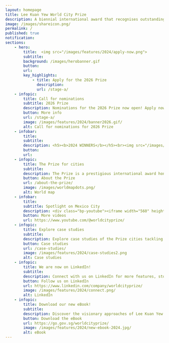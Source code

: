```yaml
---
layout: homepage
title: Lee Kuan Yew World City Prize
description: A biennial international award that recognises outstanding cities in tackling urban challenges to bring about a holistic & sustained urban transformation 
image: /images/shareicon.png/
permalink: /
published: true
notification: 
sections:
    - hero:
        title:  <img src="/images/features/2024/apply-now.png">
        subtitle: 
        background: /images/herobanner.gif
        button: 
        url: 
        key_highlights:
            - title: Apply for the 2026 Prize
              description: 
              url: /stage-a/
    - infopic:    
        title: Call for nominations
        subtitle: 2026 Prize
        description: Nominations for the 2026 Prize now open! Apply now to assess your city’s potential, showcase its brilliance, and be among a global community of innovators.
        button: More info
        url: /stage-a/
        image: /images/features/2024/banner2026.gif/
        alt: Call for nominations for 2026 Prize
    - infobar:    
        title: 
        subtitle:  
        description: <h5><b>2024 WINNERS</b></h5><br><img src="/images/laureates/mx-medal.png" width="150" height="150"><br><b>Laureate</b> – <a href="/mexico-city" style="color:#967942; text-decoration:underline">Mexico City</a><br><b>Special Mentions</b> – <a href="/cape-town" style="color:#967942; text-decoration:underline">Cape Town</a> | <a href="/melbourne2" style="color:#967942; text-decoration:underline">Melbourne</a> | <a href="/rio-de-janeiro" style="color:#967942; text-decoration:underline">Rio de Janeiro</a> | <a href="/wellington" style="color:#967942; text-decoration:underline">Wellington</a><br><br>
        button: 
        url: 
    - infopic:    
        title: The Prize for cities
        subtitle: 
        description: The Prize is a prestigious international award honouring outstanding cities in creating liveable, vibrant & sustainable urban communities. Established in 2009, the Prize looks at the holistic transformation of cities over 10 to 20 years.
        button: About the Prize
        url: /about-the-prize/
        image: /images/worldmapdots.png/
        alt: World map
    - infobar:
        title: 
        subtitle: Spotlight on Mexico City
        description: <div class="bp-youtube"><iframe width="560" height="315" src="https://www.youtube.com/embed/NH5a8MGmjCo" title="YouTube video player" frameborder="0" allow="accelerometer; autoplay; clipboard-write; encrypted-media; gyroscope; picture-in-picture" allowfullscreen></iframe></div>
        button: More videos
        url: https://www.youtube.com/@worldcityprize/
    - infopic:    
        title: Explore case studies
        subtitle: 
        description: Explore case studies of the Prize cities tackling urban challenges with innovative solutions, transforming environments and improving citizens' quality of life. Click to learn more!
        button: Case studies
        url: /case-studies/
        image: /images/features/2024/case-studies2.png
        alt: Case studies
    - infopic:
        title: We are now on LinkedIn!
        subtitle: 
        description: Connect with us on LinkedIn for more features, stories and latest updates on the Prize! Search '<b>LKY World City Prize</b>' or click the link below. <b>#worldcityprize</b>
        button: Follow us on LinkedIn
        url: https://www.linkedin.com/company/worldcityprize/
        image: /images/features/2024/connect.png/
        alt: LinkedIn
    - infopic:    
        title: Download our new eBook!
        subtitle: 
        description: Discover the visionary approaches of Lee Kuan Yew World City Prize cities from 2010-2024, with exclusive interviews from the Mayors of the 2024 cities, in this comprehensive ebook showcasing exemplary leadership and sustainable urban development.
        button: Download the eBook
        url: https://go.gov.sg/worldcityprize/
        image: /images/features/2024/new-ebook-2024.jpg/
        alt: eBook
---
```

